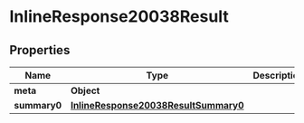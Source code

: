 # InlineResponse20038Result

## Properties
Name | Type | Description | Notes
------------ | ------------- | ------------- | -------------
**meta** | **Object** |  | 
**summary0** | [**InlineResponse20038ResultSummary0**](InlineResponse20038ResultSummary0.md) |  | 
